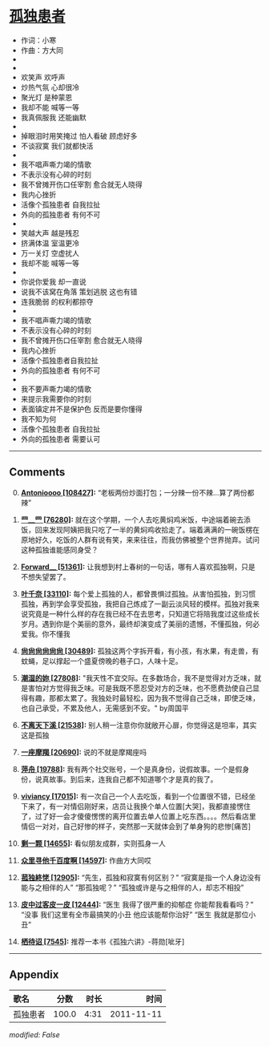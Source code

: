 # [孤独患者](https://music.163.com/song?id=64093)

* 作词：小寒
* 作曲：方大同
*
*
* 欢笑声 欢呼声
* 炒热气氛 心却很冷
* 聚光灯 是种蒙恩
* 我却不能 喊等一等
* 我真佩服我 还能幽默
* 
* 掉眼泪时用笑掩过 怕人看破 顾虑好多
* 不谈寂寞 我们就都快活
* 
* 我不唱声嘶力竭的情歌
* 不表示没有心碎的时刻
* 我不曾摊开伤口任宰割 愈合就无人晓得
* 我内心挫折
* 活像个孤独患者 自我拉扯
* 外向的孤独患者 有何不可
* 
* 笑越大声 越是残忍
* 挤满体温 室温更冷
* 万一关灯 空虚扰人
* 我却不能 喊等一等
* 
* 你说你爱我 却一直说
* 说我不该窝在角落 策划逃脱 这也有错
* 连我脆弱 的权利都掠夺
* 
* 我不唱声嘶力竭的情歌
* 不表示没有心碎的时刻
* 我不曾摊开伤口任宰割 愈合就无人晓得
* 我内心挫折
* 活像个孤独患者自我拉扯
* 外向的孤独患者 有何不可
* 
* 我不要声嘶力竭的情歌
* 来提示我需要你的时刻
* 表面镇定并不是保护色 反而是要你懂得
* 我不知为何
* 活像个孤独患者 自我拉扯
* 外向的孤独患者 需要认可


---

## Comments
0. **[Antonioooo \[108427\]](https://music.163.com/#/user/home?id=36438548):** “老板两份炒面打包；一分辣一份不辣…算了两份都辣”

1. **[罒__罒 \[76280\]](https://music.163.com/#/user/home?id=69995596):** 就在这个学期，一个人去吃黄焖鸡米饭，中途端着碗去添饭，回来发现阿姨把我只吃了一半的黄焖鸡收拾走了。端着满满的一碗饭楞在原地好久，吃饭的人群有说有笑，来来往往，而我仿佛被整个世界抛弃。试问这种孤独谁能感同身受？

2. **[Forward__ \[51361\]](https://music.163.com/#/user/home?id=115188816):** 让我想到村上春树的一句话，哪有人喜欢孤独啊，只是不想失望罢了。

3. **[叶千奈 \[33110\]](https://music.163.com/#/user/home?id=38717288):** 每个爱上孤独的人，都曾畏惧过孤独。从害怕孤独，到习惯孤独，再到学会享受孤独，我把自己炼成了一副云淡风轻的模样。孤独对我来说究竟是一种什么样的存在我已经不在去思考，只知道它将陪我度过这些成长岁月。遇到你是个美丽的意外，最终却演变成了美丽的遗憾，不懂孤独，何必爱我。你不懂我

4. **[尙尙尙尙尙尙 \[30489\]](https://music.163.com/#/user/home?id=94914670):** 孤独这两个字拆开看，有小孩，有水果，有走兽，有蚊蝇，足以撑起一个盛夏傍晚的巷子口，人味十足。

5. **[潮湿的妳 \[27808\]](https://music.163.com/#/user/home?id=95819953):** "我天性不宜交际。在多数场合，我不是觉得对方乏味，就是害怕对方觉得我乏味。可是我既不愿忍受对方的乏味，也不愿费劲使自己显得有趣，那都太累了。我独处时最轻松，因为我不觉得自己乏味，即使乏味，也自己承受，不累及他人，无需感到不安。" by周国平

6. **[不离天下溪 \[21538\]](https://music.163.com/#/user/home?id=107176925):** 别人稍一注意你你就敞开心扉，你觉得这是坦率，其实这是孤独

7. **[一座摩羯 \[20690\]](https://music.163.com/#/user/home?id=65378573):** 说的不就是摩羯座吗

8. **[萍舟 \[19788\]](https://music.163.com/#/user/home?id=116409807):** 我有两个社交账号，一个是真身份，说假故事。一个是假身份，说真故事。到后来，连我自己都不知道哪个才是真的我了。

9. **[viviancy \[17015\]](https://music.163.com/#/user/home?id=107329030):** 有一次自己一个人去吃饭，看到一个位置很不错，已经坐下来了，有一对情侣刚好来，店员让我换个单人位置[大哭]，我都直接愣住了，过了好一会才傻傻愣愣的离开位置去单人位置上吃东西。。。。然后看店里情侣一对对，自己好惨的样子，突然那一天就体会到了单身狗的悲惨[痛苦]

10. **[剩一颗 \[14655\]](https://music.163.com/#/user/home?id=58980312):** 看似朋友成群，实则孤身一人

11. **[众里寻他千百度啊 \[14597\]](https://music.163.com/#/user/home?id=41281369):** 作曲方大同哎

12. **[菰独終恅 \[12905\]](https://music.163.com/#/user/home?id=476494649):** “先生，孤独和寂寞有何区别？” “寂寞是指一个人身边没有能与之相伴的人” “那孤独呢？” “孤独或许是与之相伴的人，却志不相投”

13. **[皮中过客皮一皮 \[12444\]](https://music.163.com/#/user/home?id=533438814):** “医生 我得了很严重的抑郁症 你能帮我看看吗？” “没事 我们这里有全市最搞笑的小丑 他应该能帮你治好” “医生 我就是那位小丑” 

14. **[栖待诏 \[7545\]](https://music.163.com/#/user/home?id=35299932):** 推荐一本书《孤独六讲》-蒋勋[呲牙]



---

## Appendix

|歌名|分数|时长|时间|
|:---|:---:|---:|---:|
|孤独患者|100.0|4:31|2011-11-11

*modified: False*
